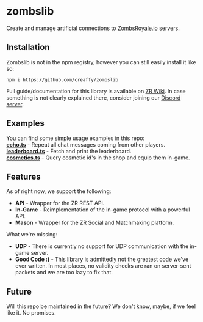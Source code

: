 # zombslib

Create and manage artificial connections to [ZombsRoyale.io](https://zombsroyale.io/) servers.

## Installation

Zombslib is not in the npm registry, however you can still easily install it like so:

```
npm i https://github.com/creaffy/zombslib
```

Full guide/documentation for this library is available on [ZR Wiki](https://zombsroyale.wiki/zombslib/home/). In case something is not clearly explained there, consider joining our [Discord server](https://discord.gg/E5QWPx6TrX).

## Examples

You can find some simple usage examples in this repo:<br/>
**[echo.ts](examples/echo.ts)** - Repeat all chat messages coming from other players.<br/>
**[leaderboard.ts](examples/leaderboard.ts)** - Fetch and print the leaderboard.<br/>
**[cosmetics.ts](examples/cosmetics.ts)** - Query cosmetic id's in the shop and equip them in-game.

## Features

As of right now, we support the following:

-   **API** - Wrapper for the ZR REST API.
-   **In-Game** - Reimplementation of the in-game protocol with a powerful API.
-   **Mason** - Wrapper for the ZR Social and Matchmaking platform.

What we're missing:

-   **UDP** - There is currently no support for UDP communication with the in-game server.
-   **Good Code :(** - This library is admittedly not the greatest code we've ever written. In most places, no validity checks are ran on server-sent packets and we are too lazy to fix that.

## Future

Will this repo be maintained in the future? We don't know, maybe, if we feel like it. No promises.
